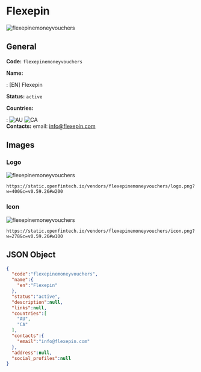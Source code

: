 
# Flexepin 
![flexepinemoneyvouchers](https://static.openfintech.io/vendors/flexepinemoneyvouchers/logo.png?w=400&c=v0.59.26#w200)  

## General 
 
**Code:** `flexepinemoneyvouchers` 
 
**Name:** 
 
:	[EN] Flexepin 
 
**Status:** `active` 
 
 
**Countries:** 
 
:	![AU](https://cdnjs.cloudflare.com/ajax/libs/flag-icon-css/3.3.0/flags/4x3/au.svg#w24) 	![CA](https://cdnjs.cloudflare.com/ajax/libs/flag-icon-css/3.3.0/flags/4x3/ca.svg#w24)  
**Contacts:** 
email: info@flexepin.com
## Images 

### Logo 
 
![flexepinemoneyvouchers](https://static.openfintech.io/vendors/flexepinemoneyvouchers/logo.png?w=400&c=v0.59.26#w200)  

```
https://static.openfintech.io/vendors/flexepinemoneyvouchers/logo.png?w=400&c=v0.59.26#w200
```  

### Icon 
 
![flexepinemoneyvouchers](https://static.openfintech.io/vendors/flexepinemoneyvouchers/icon.png?w=278&c=v0.59.26#w100)  

```
https://static.openfintech.io/vendors/flexepinemoneyvouchers/icon.png?w=278&c=v0.59.26#w100
```  

## JSON Object 

```json
{
  "code":"flexepinemoneyvouchers",
  "name":{
    "en":"Flexepin"
  },
  "status":"active",
  "description":null,
  "links":null,
  "countries":[
    "AU",
    "CA"
  ],
  "contacts":{
    "email":"info@flexepin.com"
  },
  "address":null,
  "social_profiles":null
}
```  
